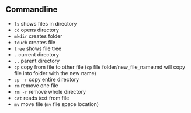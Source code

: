 ## Commandline
- `ls` shows files in directory
- `cd` opens directory
- `mkdir` creates folder
- `touch` creates file
- `tree` shows file tree
- `.` current directory
- `..` parent directory
- `cp` copy from file to other file (`cp` file folder/new_file_name.md will copy file into folder with the new name)
- `cp -r` copy entire directory
- `rm` remove one file
- `rm -r` remove whole directory
- `cat` reads text from file
- `mv` move file (`mv` file space location)